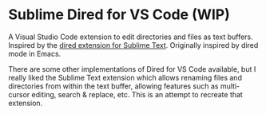 # Sublime Dired for VS Code (WIP)

A Visual Studio Code extension to edit directories and files as text buffers. Inspired by the [dired extension for Sublime Text](https://packagecontrol.io/packages/dired). Originally inspired by dired mode in Emacs.

There are some other implementations of Dired for VS Code available, but I really liked the Sublime Text extension which allows renaming files and directories from within the text buffer, allowing features such as multi-cursor editing, search & replace, etc. This is an attempt to recreate that extension.
